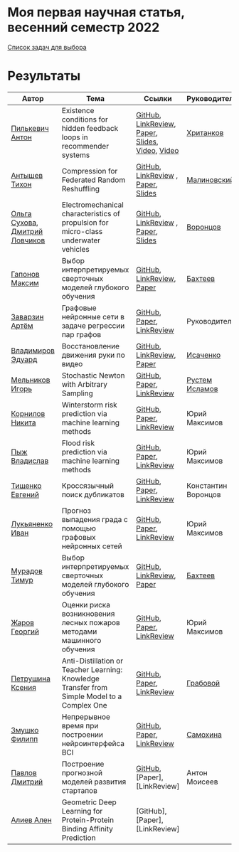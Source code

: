 # Моя первая научная статья, весенний семестр 2022

[Список задач для выбора](problem_list.md)

# Результаты
| Автор | Тема | Ссылки | Руководитель | Буквы |
| ----- | -----| ------ | ------------ | ----- |
| [Пилькевич Антон](https://github.com/anton39reg) | Existence conditions for hidden feedback loops in recommender systems | [GitHub](https://github.com/Intelligent-Systems-Phystech/2021-Project-74), [LinkReview](https://docs.google.com/document/d/1OLCqkmArjqFn8M9pB5C_kLoYOv0l1w9RjHy0y0upPew/edit?usp=sharing), [Paper](https://github.com/Intelligent-Systems-Phystech/2021-Project-74/raw/main/docs/Pilkevich2021HiddenFeedbackLoops.pdf), [Slides](https://github.com/Intelligent-Systems-Phystech/2021-Project-74/raw/main/docs/Pilkevich2021Presentation/Pilkevich2021Presentation.pdf), [Video](https://www.youtube.com/watch?v=xW_lXGn1WHs&t=24s), [Video](https://youtu.be/9ELhIqjFSE8) | [Хританков](https://intelligent-systems-phystech.github.io/ru/people/khritankov_as/index.html) | AILB.P-X+R-B-H1CVO.T-EM.H1WJSF |
| [Антышев Тихон](https://github.com/JustAnotherArchetype) | Compression for Federated Random Reshuffling | [GitHub](https://github.com/Intelligent-Systems-Phystech/2022-Project107), [LinkReview](https://docs.google.com/document/d/1T0bsAXp2P8kWmhCtI2lV0KVi4neEdu6FabkWxrAd3aI/edit?usp=sharing) , [Paper](https://github.com/Intelligent-Systems-Phystech/2022-Project107/blob/master/paper/Antyshev2022CompressionforFedRR.pdf), [Slides]() | [Малиновский](https://github.com/alarcoelectro) | AL |
|[Ольга Сухова](https://github.com/OlgaSukhovaUlara), [Дмитрий Ловчиков](https://github.com/syntheticerror) | Electromechanical characteristics of propulsion for micro-class underwater vehicles | [GitHub](https://github.com/Intelligent-Systems-Phystech/2022_Project_Underwater.git), [LinkReview](https://docs.google.com/document/d/1LiKn2ZcKzNEsu9uwxkz0m0aZoLTumbes0y670XJziuM/edit?usp=sharing) , [Paper](https://github.com/Intelligent-Systems-Phystech/2022_Project_Underwater/raw/master/paper/LovchikovSukhova2022Underwater.pdf), [Slides]() | [Воронцов](https://github.com/avoronts) | AL |
| [Гапонов Максим](https://github.com/Maxgaponov) | Выбор интерпретируемых сверточных моделей глубокого обучения | [GitHub](https://github.com/Intelligent-Systems-Phystech/2022-Project-99), [LinkReview](https://docs.google.com/document/d/1R-IAGa-w5Edc23jfB_68OZ34EiBlRq6Yaoc1XR_mQ9g/edit?usp=sharing), [Paper](https://github.com/Intelligent-Systems-Phystech/2022-Project-99/raw/master/paper/Gaponov2022InterpretableCNN.pdf) | [Бахтеев](https://github.com/bahleg) | - |
| [Заварзин Артём](https://github.com/Artemut555) | Графовые нейронные сети в задаче регрессии пар графов | [GitHub](https://github.com/Intelligent-Systems-Phystech/2022-Project-102), [Paper](https://github.com/Intelligent-Systems-Phystech/2022-Project-102/raw/master/paper/Zavarzin2022GraphNN.pdf), [LinkReview](https://docs.google.com/document/d/1Ts_ojne5xHZuWo18lvi5-2ZjDGye3UQTcmiaICyHQW4/edit?usp=sharing) | Руководитель | Буквы |
| [Владимиров Эдуард](https://github.com/Edyarich) | Восстановление движения руки по видео | [GitHub](https://github.com/Intelligent-Systems-Phystech/2022-Project-90), [LinkReview](https://docs.google.com/document/d/1RpWz1sqpgwnf-ewTe4OHI_WODGklx5FBjLfzvHkIUYQ/edit?usp=sharing), [Paper](https://github.com/Intelligent-Systems-Phystech/2022-Project-90/raw/master/paper/Vladimirov2022RestoringHandMovement.pdf) | [Исаченко](https://github.com/r-isachenko) | - |
| [Мельников Игорь](https://github.com/MelnikovIgor1) | Stochastic Newton with Arbitrary Sampling | [GitHub](https://github.com/Intelligent-Systems-Phystech/2022-Project-101), [Paper](https://github.com/Intelligent-Systems-Phystech/2022-Project-101/raw/master/paper/Melnikov2022StochasticNewtonWithArbitrarySampling.pdf), [LinkReview](https://docs.google.com/document/d/1wwLvqBrUV3atwJfnlqVRAhSk-KlUzbUpW6K_aaJ8arQ/) | [Рустем Исламов](https://github.com/Rustem-Islamov) | A |
| [Корнилов Никита](https://github.com/Jhomanik) | Winterstorm risk prediction via machine learning methods | [GitHub](https://github.com/Intelligent-Systems-Phystech/2022-Project-93-1), [Paper](https://github.com/Intelligent-Systems-Phystech/2022-Project-93-1/raw/master/paper/Winterstorm%20risk.pdf), [LinkReview](https://docs.google.com/document/d/1XAld9YsJ-R7Jv-i5SkIGNxX5Hy8vShPv8BA_jig9XcQ/edit?usp=sharing) | Юрий Максимов | Буквы |
| [Пыж Владислав](https://github.com/vladpyzh) | Flood risk prediction via machine learning methods | [GitHub](https://github.com/Intelligent-Systems-Phystech/2022-Project-93-2), [Paper](https://github.com/Intelligent-Systems-Phystech/2022-Project-93-2/raw/master/docs/Pyzh2022Title.pdf), [LinkReview](https://docs.google.com/document/d/1eKr7KS_ONyhj9B5ZupALz_ejm9SgO1rmoTvOAmW10G8/edit?usp=sharing)  | Юрий Максимов | Буквы | 
| [Тищенко Евгений](https://github.com/hadingus) | Кроссязычный поиск дубликатов | [GitHub](https://github.com/Intelligent-Systems-Phystech/2022-Project-104), [Paper](https://github.com/Intelligent-Systems-Phystech/2022-Project-104/blob/master/paper/Tishchenko2022PlagiatDetecting.pdf), [LinkReview](https://docs.google.com/document/d/13bZ_Cs5Q-tAfuSEPXVMw-uqTtZkkvoUxF35pRSfx7bI/edit?usp=sharing)  |   Константин Воронцов | Буквы | 
| [Лукьяненко Иван](https://github.com/IvanLukianenko) | Прогноз выпадения града с помощью графовых нейронных сетей | [GitHub](https://github.com/Intelligent-Systems-Phystech/2022-Project94), [Paper](https://github.com/Intelligent-Systems-Phystech/2022-Project-94/blob/master/paper/Hail%20risk%20prediction%20via%20Graph%20Neural%20Networks.pdf), [LinkReview](https://docs.google.com/document/d/1ntAjEcvUhdgxM4CZCwmWDq8fBXiOrqBKh92rto4C92Q/edit?usp=sharing)  |  Юрий Максимов | Буквы | 
| [Мурадов Тимур](https://github.com/TimkaMLG) | Выбор интерпретируемых сверточных моделей глубокого обучения | [GitHub](https://github.com/Intelligent-Systems-Phystech/2022-Project99), [LinkReview](https://docs.google.com/document/d/177wuzjmAuY4BpG7325QSH9SkS4SBCgWCKBFXzc68YA0/edit), [Paper](https://github.com/Intelligent-Systems-Phystech/2022-Project99/blob/30a6a58733aa2df31838080e5e51afdd64e35fc2/paper/Muradov2022InterpretableCNN.pdf) | [Бахтеев](https://github.com/bahleg) | - |
| [Жаров Георгий](https://github.com/Egor-s-gor) | Оценки риска возникновения лесных пожаров методами машинного обучения | [GitHub](https://github.com/Intelligent-Systems-Phystech/2022-Project-93), [Paper](https://github.com/Intelligent-Systems-Phystech/2022-Project-93/blob/master/Project-93-2/paper/main.pdf), [LinkReview](https://docs.google.com/document/d/17LqpAAdnIwbVIq9dLdZA7z9eBnaf_nd-Dp0_kBKXxYA/edit?usp=sharing) | Юрий Максимов | Буквы |
| [Петрушина Ксения](https://github.com/pkseniya) | Anti-Distillation or Teacher Learning: Knowledge Transfer from Simple Model to a Complex One | [GitHub](https://github.com/Intelligent-Systems-Phystech/2022-Project97), [Paper](https://github.com/Intelligent-Systems-Phystech/2022-Project97/blob/master/paper/Petrushina2022AntiDistillation.pdf), [LinkReview](https://docs.google.com/document/d/1ekpNeQnvnpXP_Jwp07llyZArH85IZO7Bz1UAlTme7Xs/edit?usp=sharing) | [Грабовой](https://github.com/andriygav) | - |
| [Змушко Филипп](https://github.com/fzmushko) | Непрерывное время при построении нейроинтерфейса BCI | [GitHub](https://github.com/Intelligent-Systems-Phystech/2022-Project-109), [Paper](https://github.com/Intelligent-Systems-Phystech/2022-Project-109/blob/master/paper/Zmushko2022ContinuousTime.pdf), [LinkReview](https://docs.google.com/document/d/1tpH34r2x4vRWgaBeBkf8yp__-qGyDQNST-w7X29qgPg/edit?usp=sharing) | [Самохина](https://github.com/Alina-Samokhina)| - |
| [Павлов Дмитрий](https://github.com/YHx07) | Построение прогнозной моделей развития стартапов | [GitHub](https://github.com/Intelligent-Systems-Phystech/2022-Project-vc), [Paper], [LinkReview] | Антон Моисеев | - |
[Алиев Ален](https://github.com/AlievAE) | Geometric Deep Learning for Protein-Protein Binding Affinity Prediction | [GitHub], [Paper], [LinkReview]
